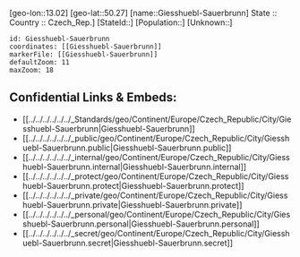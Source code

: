 ﻿---
location: [50.27,13.02] 
mapzoom: [7,12] 
mapmarker: city 
type: City
tags:
- geo/City


SpocWebEntityId: 30452
isDeleted: false
confidential: public

---
[geo-lon::13.02] 
[geo-lat::50.27] 
[name::Giesshuebl-Sauerbrunn] 
State ::  
Country :: Czech_Rep.] 
[StateId::] 
[Population::] 
[Unknown::] 


```leaflet
id: Giesshuebl-Sauerbrunn
coordinates: [[Giesshuebl-Sauerbrunn]] 
markerFile: [[Giesshuebl-Sauerbrunn]] 
defaultZoom: 11 
maxZoom: 18
```


## Confidential Links & Embeds: 
- [[../../../../../../_Standards/geo/Continent/Europe/Czech_Republic/City/Giesshuebl-Sauerbrunn|Giesshuebl-Sauerbrunn]] 
- [[../../../../../../_public/geo/Continent/Europe/Czech_Republic/City/Giesshuebl-Sauerbrunn.public|Giesshuebl-Sauerbrunn.public]] 
- [[../../../../../../_internal/geo/Continent/Europe/Czech_Republic/City/Giesshuebl-Sauerbrunn.internal|Giesshuebl-Sauerbrunn.internal]] 
- [[../../../../../../_protect/geo/Continent/Europe/Czech_Republic/City/Giesshuebl-Sauerbrunn.protect|Giesshuebl-Sauerbrunn.protect]] 
- [[../../../../../../_private/geo/Continent/Europe/Czech_Republic/City/Giesshuebl-Sauerbrunn.private|Giesshuebl-Sauerbrunn.private]] 
- [[../../../../../../_personal/geo/Continent/Europe/Czech_Republic/City/Giesshuebl-Sauerbrunn.personal|Giesshuebl-Sauerbrunn.personal]] 
- [[../../../../../../_secret/geo/Continent/Europe/Czech_Republic/City/Giesshuebl-Sauerbrunn.secret|Giesshuebl-Sauerbrunn.secret]] 
